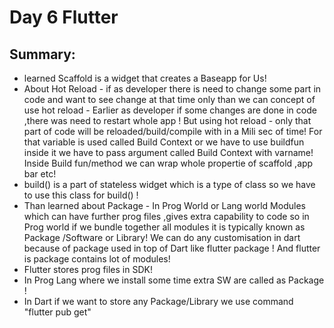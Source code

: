 # Day 6 Flutter
## Summary:
- learned Scaffold is a widget that creates a Baseapp for Us!
- About Hot Reload - if as developer there is need to change some part in code and want to see change at that time only than we can concept of use hot reload - Earlier as developer if some changes are done in code ,there was need to restart whole app ! But using hot reload - only that part of code will be reloaded/build/compile with in a Mili sec of time! For that variable is used called Build Context or we have to use buildfun inside it we have to pass argument called Build Context with varname! Inside Build fun/method we can wrap whole propertie of scaffold ,app bar etc!
- build() is a part of stateless widget which is a type of class so we have to use this class for build() !
- Than learned about Package - In Prog World or Lang world Modules which can have further prog files ,gives extra capability to code so in Prog world if we bundle together all modules  it is typically known as Package /Software or Library!
We can do any customisation in dart because of package used in top of Dart like flutter package !
And flutter is package contains lot of modules!
- Flutter stores prog files in SDK!
- In Prog Lang where we install some time extra SW are called as Package !
- In Dart if we want to store any Package/Library we use command "flutter pub get"
